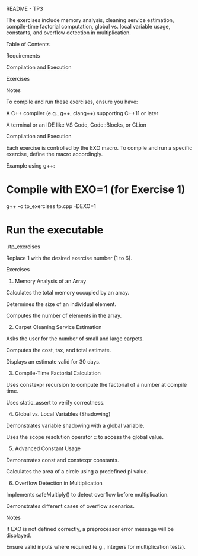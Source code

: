 README - TP3

 The exercises include memory analysis, cleaning service estimation, compile-time factorial computation, global vs. local variable usage, constants, and overflow detection in multiplication.

Table of Contents

Requirements

Compilation and Execution

Exercises

Notes


To compile and run these exercises, ensure you have:

A C++ compiler (e.g., g++, clang++) supporting C++11 or later

A terminal or an IDE like VS Code, Code::Blocks, or CLion

Compilation and Execution

Each exercise is controlled by the EXO macro. To compile and run a specific exercise, define the macro accordingly.

Example using g++:

# Compile with EXO=1 (for Exercise 1)
g++ -o tp_exercises tp.cpp -DEXO=1

# Run the executable
./tp_exercises

Replace 1 with the desired exercise number (1 to 6).

Exercises

1. Memory Analysis of an Array

Calculates the total memory occupied by an array.

Determines the size of an individual element.

Computes the number of elements in the array.

2. Carpet Cleaning Service Estimation

Asks the user for the number of small and large carpets.

Computes the cost, tax, and total estimate.

Displays an estimate valid for 30 days.

3. Compile-Time Factorial Calculation

Uses constexpr recursion to compute the factorial of a number at compile time.

Uses static_assert to verify correctness.

4. Global vs. Local Variables (Shadowing)

Demonstrates variable shadowing with a global variable.

Uses the scope resolution operator :: to access the global value.

5. Advanced Constant Usage

Demonstrates const and constexpr constants.

Calculates the area of a circle using a predefined pi value.

6. Overflow Detection in Multiplication

Implements safeMultiply() to detect overflow before multiplication.

Demonstrates different cases of overflow scenarios.

Notes

If EXO is not defined correctly, a preprocessor error message will be displayed.

Ensure valid inputs where required (e.g., integers for multiplication tests).